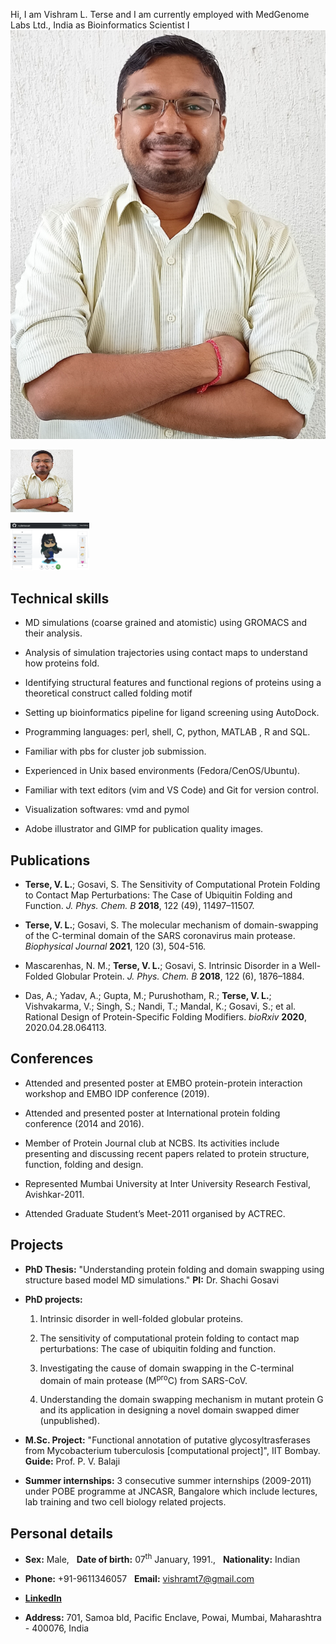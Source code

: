 Hi, I am Vishram L. Terse and I am currently employed with MedGenome Labs Ltd., India as Bioinformatics Scientist I
![cv_pic](./image/scaled.jpg)

<a href="https://raw.githubusercontent.com/vishramt7/Resume/main/image/IMG_20210917_112949.jpg"><img src="https://raw.githubusercontent.com/vishramt7/Resume/main/image/IMG_20210917_112949.jpg" width="100" height="100"/></a>

<img src="https://github.com/vishramt7/Resume/blob/main/image/create-octocat.png" width=25% height=25%>

## Technical skills

- MD simulations (coarse grained and atomistic) using GROMACS and their analysis.

- Analysis of simulation trajectories using contact maps to understand how proteins fold.

- Identifying structural features and functional regions of proteins using a theoretical construct called folding motif

- Setting up bioinformatics pipeline for ligand screening using AutoDock.

- Programming languages: perl, shell, C, python, MATLAB , R and SQL.

- Familiar with pbs for cluster job submission.

- Experienced in Unix based environments (Fedora/CenOS/Ubuntu).

- Familiar with text editors (vim and VS Code) and Git for version control.

- Visualization softwares: vmd and pymol

- Adobe illustrator and GIMP for publication quality images.


## Publications

- **Terse, V. L.**; Gosavi, S. The Sensitivity of Computational Protein Folding to Contact Map Perturbations: The Case of Ubiquitin Folding and Function. *J. Phys. Chem. B*  **2018**, 122 (49), 11497–11507.

- **Terse, V. L.**; Gosavi, S. The molecular mechanism of domain-swapping of the C-terminal domain of the SARS coronavirus main protease. *Biophysical Journal*  **2021**, 120 (3), 504-516.

- Mascarenhas, N. M.; **Terse, V. L.**; Gosavi, S. Intrinsic Disorder in a Well-Folded Globular Protein. *J. Phys. Chem. B*  **2018**, 122 (6), 1876–1884.

- Das, A.; Yadav, A.; Gupta, M.; Purushotham, R.; **Terse, V. L.**; Vishvakarma, V.; Singh, S.; Nandi, T.; Mandal, K.; Gosavi, S.; et al. Rational Design of Protein-Specific Folding Modifiers. *bioRxiv*  **2020**, 2020.04.28.064113.


## Conferences

- Attended and presented poster at EMBO protein-protein interaction workshop and EMBO IDP conference (2019).

- Attended and presented poster at International protein folding conference (2014 and 2016).
 
- Member of Protein Journal club at NCBS. Its activities include presenting and discussing recent papers related to protein structure, function, folding and design.

- Represented Mumbai University at Inter University Research Festival, Avishkar-2011.
 
- Attended Graduate Student’s Meet-2011 organised by ACTREC.
  

## Projects

- **PhD Thesis:** "Understanding protein folding and domain swapping using structure based model MD simulations." **PI:** Dr. Shachi Gosavi

- **PhD projects:** 
  1. Intrinsic disorder in well-folded globular proteins.
  
  2. The sensitivity of computational protein folding to contact map perturbations: The case of ubiquitin folding and function.
  
  3. Investigating the cause of domain swapping in the C-terminal domain of main protease (M<sup>pro</sup>C) from SARS-CoV.
  
  4. Understanding the domain swapping mechanism in mutant protein G and its application in designing a novel domain swapped dimer (unpublished).

- **M.Sc. Project:** "Functional annotation of putative glycosyltrasferases from Mycobacterium tuberculosis [computational project]", IIT Bombay. **Guide:** Prof. P. V. Balaji

- **Summer internships:** 3 consecutive summer internships (2009-2011) under POBE programme at JNCASR, Bangalore which include lectures, lab training and two cell biology related projects.


## Personal details

- **Sex:** Male, &nbsp; **Date of birth:** 07<sup>th</sup> January, 1991., &nbsp; **Nationality:** Indian 

- **Phone:** +91-9611346057 &nbsp; **Email:** vishramt7@gmail.com

- **[LinkedIn](https://www.linkedin.com/in/vishram-terse-a7b83a3b/)**

- **Address:** 701, Samoa bld, Pacific Enclave, Powai, Mumbai, Maharashtra - 400076, India 
